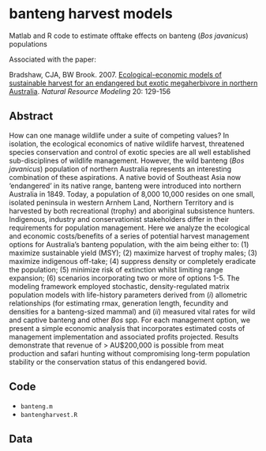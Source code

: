 # banteng harvest models
Matlab and R code to estimate offtake effects on banteng (<em>Bos javanicus</em>) populations

Associated with the paper:

Bradshaw, CJA, BW Brook. 2007. <a href="http://dx.doi.org/10.1111/j.1939-7445.2007.tb00203.x">Ecological-economic models of sustainable harvest for an endangered but exotic megaherbivore in northern Australia</a>. <em>Natural Resource Modeling</em> 20: 129-156

## Abstract
How can one manage wildlife under a suite of competing values? In isolation, the ecological economics of native wildlife harvest, threatened species conservation and control of exotic species are all well established sub-disciplines of wildlife management. However, the wild banteng (<em>Bos javanicus</em>) population of northern Australia represents an interesting combination of these aspirations. A native bovid of Southeast Asia now ‘endangered’ in its native range, banteng were introduced into northern Australia in 1849. Today, a population of 8,000 10,000 resides on one small, isolated peninsula in western Arnhem Land, Northern Territory and is harvested by both recreational (trophy) and aboriginal subsistence hunters. Indigenous, industry and conservationist stakeholders differ in their requirements for population management. Here we analyze the ecological and economic costs/benefits of a series of potential harvest management options for Australia’s banteng population, with the aim being either to: (1) maximize sustainable yield (MSY); (2) maximize harvest of trophy males; (3) maximize indigenous off-take; (4) suppress density or completely eradicate the population; (5) minimize risk of extinction whilst limiting range expansion; (6) scenarios incorporating
two or more of options 1-5. The modeling framework employed stochastic, density-regulated matrix population models with life-history parameters derived from (<em>i</em>) allometric relationships (for estimating rmax, generation length, fecundity and densities for a banteng-sized mammal) and (<em>ii</em>) measured vital rates for wild and captive banteng and other <em>Bos</em> spp. For each management option, we present a simple economic analysis that incorporates estimated costs of management implementation and associated profits projected. Results demonstrate that revenue of > AU$200,000 is possible from meat production and safari hunting without compromising long-term population stability or the conservation status of this endangered bovid.

## Code
- <code>banteng.m</code>
- <code>bantengharvest.R</code>

## Data
